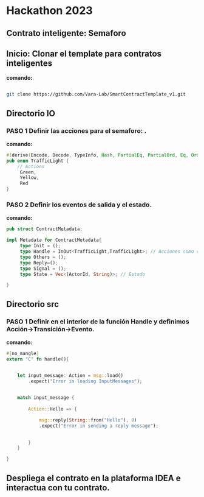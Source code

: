 # Hackathon 2023

## Contrato inteligente: Semaforo

## Inicio: Clonar el template para contratos inteligentes

**comando:**
```bash

git clone https://github.com/Vara-Lab/SmartContractTemplate_v1.git
```

## Directorio IO

### PASO 1 Definir las acciones para el semaforo: .
**comando:**
```rust
#[derive(Encode, Decode, TypeInfo, Hash, PartialEq, PartialOrd, Eq, Ord, Clone, Copy, Debug)]
pub enum TrafficLight {
    // Actions
     Green,
     Yellow,
     Red
}

```

### PASO 2 Definir los eventos de salida y el estado.
**comando:**
```rust
pub struct ContractMetadata;

impl Metadata for ContractMetadata{
     type Init = ();
     type Handle = InOut<TrafficLight,TrafficLight>; // Acciones como entrada y  eventos como salida.
     type Others = ();
     type Reply=();
     type Signal = ();
     type State = Vec<(ActorId, String)>; // Estado 

}
```


## Directorio src

### PASO 1 Definir en el interior de la función Handle y definimos Acción->Transición->Evento.
**comando:**
```rust
#[no_mangle]
extern "C" fn handle(){


    let input_message: Action = msg::load()
        .expect("Error in loading InputMessages");
   

    match input_message {
       
        Action::Hello => {

            msg::reply(String::from("Hello"), 0)
            .expect("Error in sending a reply message");

           
        }
    }

}
```

## Despliega el contrato en la plataforma IDEA e interactua con tu contrato.
